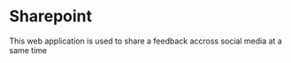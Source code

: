 Sharepoint
==========

This web application is used to share a feedback accross social media at a same time
